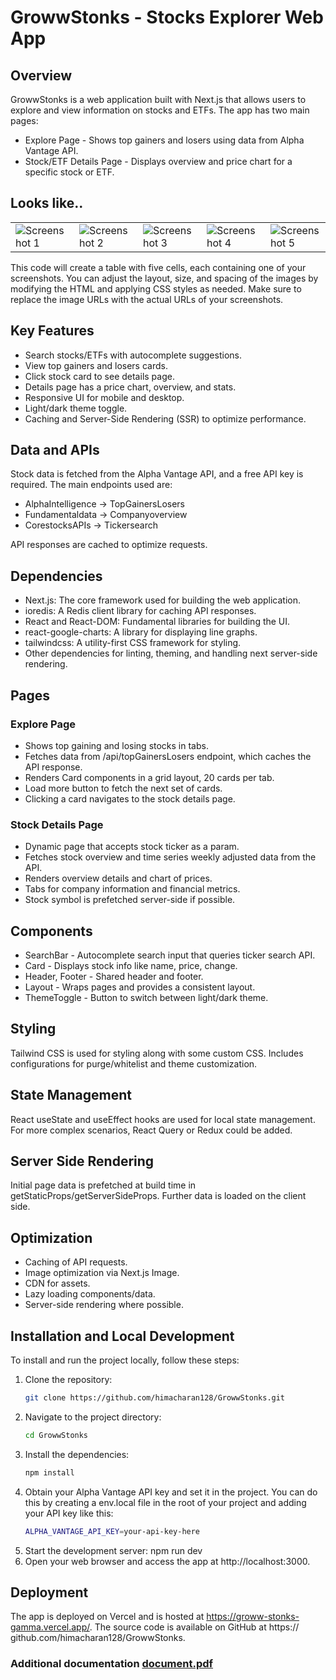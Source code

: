 


# GrowwStonks - Stocks Explorer Web App
## Overview

GrowwStonks is a web application built with Next.js that allows users to explore and view information on stocks and ETFs. The app has two main pages:

- Explore Page - Shows top gainers and losers using data from Alpha Vantage API.
- Stock/ETF Details Page - Displays overview and price chart for a specific stock or ETF.
  
## Looks like..
<table>
  <tr>
    <td><img src="https://github.com/himacharan128/GrowwStonks/assets/82611545/b6486957-cca1-45ad-84ce-88b1777e7d8d" alt="Screenshot 1"></td>
    <td><img src="https://github.com/himacharan128/GrowwStonks/assets/82611545/f47c5794-5b4a-4e4d-942b-58db68b21174" alt="Screenshot 2"></td>
    <td><img src="https://github.com/himacharan128/GrowwStonks/assets/82611545/f830c54a-2eea-43d3-8c80-ac97a57dbb22" alt="Screenshot 3"></td>
    <td><img src="https://github.com/himacharan128/GrowwStonks/assets/82611545/f4dfcdf4-8b11-423e-9123-a9c1029d6edb" alt="Screenshot 4"></td>
    <td><img src="https://github.com/himacharan128/GrowwStonks/assets/82611545/a0978256-72bd-4590-bd3a-36d23349a8ec" alt="Screenshot 5"></td>
  </tr>
</table>

This code will create a table with five cells, each containing one of your screenshots. You can adjust the layout, size, and spacing of the images by modifying the HTML and applying CSS styles as needed. Make sure to replace the image URLs with the actual URLs of your screenshots.


## Key Features

- Search stocks/ETFs with autocomplete suggestions.
- View top gainers and losers cards.
- Click stock card to see details page.
- Details page has a price chart, overview, and stats.
- Responsive UI for mobile and desktop.
- Light/dark theme toggle.
- Caching and Server-Side Rendering (SSR) to optimize performance.

## Data and APIs

Stock data is fetched from the Alpha Vantage API, and a free API key is required. The main endpoints used are:

- AlphaIntelligence -> TopGainersLosers
- Fundamentaldata -> Companyoverview
- CorestocksAPIs -> Tickersearch

API responses are cached to optimize requests.

## Dependencies

- Next.js: The core framework used for building the web application.
- ioredis: A Redis client library for caching API responses.
- React and React-DOM: Fundamental libraries for building the UI.
- react-google-charts: A library for displaying line graphs.
- tailwindcss: A utility-first CSS framework for styling.
- Other dependencies for linting, theming, and handling next server-side rendering.
  
## Pages

### Explore Page

- Shows top gaining and losing stocks in tabs.
- Fetches data from /api/topGainersLosers endpoint, which caches the API response.
- Renders Card components in a grid layout, 20 cards per tab.
- Load more button to fetch the next set of cards.
- Clicking a card navigates to the stock details page.

### Stock Details Page

- Dynamic page that accepts stock ticker as a param.
- Fetches stock overview and time series weekly adjusted data from the API.
- Renders overview details and chart of prices.
- Tabs for company information and financial metrics.
- Stock symbol is prefetched server-side if possible.

## Components

- SearchBar - Autocomplete search input that queries ticker search API.
- Card - Displays stock info like name, price, change.
- Header, Footer - Shared header and footer.
- Layout - Wraps pages and provides a consistent layout.
- ThemeToggle - Button to switch between light/dark theme.

## Styling

Tailwind CSS is used for styling along with some custom CSS. Includes configurations for purge/whitelist and theme customization.

## State Management

React useState and useEffect hooks are used for local state management. For more complex scenarios, React Query or Redux could be added.

## Server Side Rendering

Initial page data is prefetched at build time in getStaticProps/getServerSideProps. Further data is loaded on the client side.

## Optimization

- Caching of API requests.
- Image optimization via Next.js Image.
- CDN for assets.
- Lazy loading components/data.
- Server-side rendering where possible.

## Installation and Local Development

To install and run the project locally, follow these steps:

1. Clone the repository:
   ```bash
   git clone https://github.com/himacharan128/GrowwStonks.git
   
2. Navigate to the project directory:
   ```bash
   cd GrowwStonks
4. Install the dependencies:
   ```bash
   прm install
6. Obtain your Alpha Vantage API key and set it in the project. You can do this by creating a env.local file in the root of your project and adding your API key like this:
   ```bash
   ALPHA_VANTAGE_API_KEY=your-api-key-here
7. Start the development server:
npm run dev
8. Open your web browser and access the app at http://localhost:3000.
## Deployment
The app is deployed on Vercel and is hosted at https://groww-stonks-gamma.vercel.app/. The source code is available on GitHub at https:// github.com/himacharan128/GrowwStonks.
   
### Additional documentation [document.pdf](https://github.com/himacharan128/GrowwStonks/files/13200775/document.pdf)
   
   
